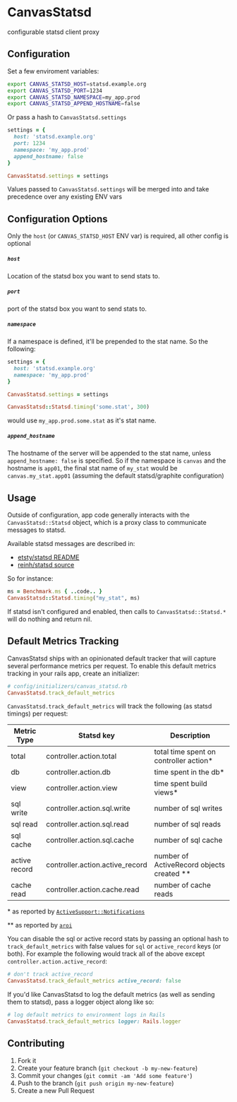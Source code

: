 # CanvasStatsd

configurable statsd client proxy

## Configuration

Set a few enviroment variables:

```bash
export CANVAS_STATSD_HOST=statsd.example.org
export CANVAS_STATSD_PORT=1234
export CANVAS_STATSD_NAMESPACE=my_app.prod
export CANVAS_STATSD_APPEND_HOSTNAME=false
```

Or pass a hash to `CanvasStatsd.settings`

```ruby
settings = {
  host: 'statsd.example.org'
  port: 1234
  namespace: 'my_app.prod'
  append_hostname: false
}

CanvasStatsd.settings = settings
```

Values passed to `CanvasStatsd.settings` will be merged into and take precedence over any existing ENV vars



## Configuration Options

Only the `host` (or `CANVAS_STATSD_HOST` ENV var) is required, all other config
is optional

##### `host`

Location of the statsd box you want to send stats to.

##### `port`

port of the statsd box you want to send stats to.

##### `namespace`

If a namespace is defined, it'll be prepended to the stat name. So the following:

```ruby
settings = {
  host: 'statsd.example.org'
  namespace: 'my_app.prod'
}

CanvasStatsd.settings = settings

CanvasStatsd::Statsd.timing('some.stat', 300)
```

would use `my_app.prod.some.stat` as it's stat name.


##### `append_hostname`

The hostname of the server will be appended to the stat name, unless
`append_hostname: false` is specified. So if the namespace is `canvas` and the
hostname is `app01`, the final stat name of `my_stat` would be
`canvas.my_stat.app01` (assuming the default statsd/graphite configuration)



## Usage

Outside of configuration, app code generally interacts with the
`CanvasStatsd::Statsd` object, which is a proxy class to communicate messages
to statsd.

Available statsd messages are described in:

* [etsty/statsd README](https://github.com/etsy/statsd/blob/master/README.md)
* [reinh/statsd source](https://github.com/reinh/statsd/blob/master/lib/statsd.rb)

So for instance:

```ruby
ms = Benchmark.ms { ..code.. }
CanvasStatsd::Statsd.timing("my_stat", ms)
```

If statsd isn't configured and enabled, then calls to `CanvasStatsd::Statsd.*`
will do nothing and return nil.



## Default Metrics Tracking

CanvasStatsd ships with an opinionated default tracker that will capture
several performance metrics per request. To enable this default metrics
tracking in your rails app, create an initializer:

```ruby
# config/initializers/canvas_statsd.rb
CanvasStatsd.track_default_metrics
```

`CanvasStatsd.track_default_metrics` will track the following (as statsd
timings) per request:

| Metric Type   | Statsd key                      | Description                               |
| -----------   | --------------------------      | ---------------------------------         |
| total         | controller.action.total         | total time spent on controller action*    |
| db            | controller.action.db            | time spent in the db*                     |
| view          | controller.action.view          | time spent build views*                   |
| sql write     | controller.action.sql.write     | number of sql writes                      |
| sql read      | controller.action.sql.read      | number of sql reads                       |
| sql cache     | controller.action.sql.cache     | number of sql cache                       |
| active record | controller.action.active_record | number of ActiveRecord objects created ** |
| cache read    | controller.action.cache.read    | number of cache reads                     |


\* as reported by [`ActiveSupport::Notifications`](http://api.rubyonrails.org/classes/ActiveSupport/Notifications.html)

\** as reported by [`aroi`](https://github.com/knomedia/aroi)

You can disable the sql or active record stats by passing an optional hash to
`track_default_metrics` with false values for `sql` or `active_record` keys (or
both).  For example the following would track all of the above except
`controller.action.active_record`:

```ruby
# don't track active_record
CanvasStatsd.track_default_metrics active_record: false
```

If you'd like CanvasStatsd to log the default metrics (as well as sending them to statsd), pass a logger object along like so:

```ruby
# log default metrics to environment logs in Rails
CanvasStatsd.track_default_metrics logger: Rails.logger
```


## Contributing

1. Fork it
2. Create your feature branch (`git checkout -b my-new-feature`)
3. Commit your changes (`git commit -am 'Add some feature'`)
4. Push to the branch (`git push origin my-new-feature`)
5. Create a new Pull Request
